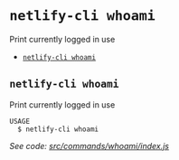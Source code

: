 `netlify-cli whoami`
====================

Print currently logged in use

* [`netlify-cli whoami`](#netlify-cli-whoami)

## `netlify-cli whoami`

Print currently logged in use

```
USAGE
  $ netlify-cli whoami
```

_See code: [src/commands/whoami/index.js](https://github.com/netlify/cli/blob/v0.0.0/src/commands/whoami/index.js)_
